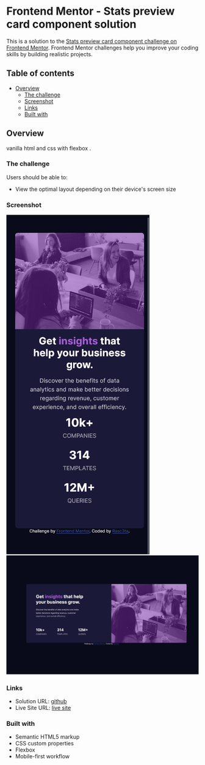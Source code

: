 # Frontend Mentor - Stats preview card component solution

This is a solution to the [Stats preview card component challenge on Frontend Mentor](https://www.frontendmentor.io/challenges/stats-preview-card-component-8JqbgoU62). Frontend Mentor challenges help you improve your coding skills by building realistic projects. 

## Table of contents

- [Overview](#overview)
  - [The challenge](#the-challenge)
  - [Screenshot](#screenshot)
  - [Links](#links)
  - [Built with](#built-with)



## Overview

vanilla html and css with flexbox .

### The challenge

Users should be able to:

- View the optimal layout depending on their device's screen size

### Screenshot

![Mobile](./screenshot/ss_mobile.png)
![Desktop](./screenshot/ss_desktop.png)



### Links

- Solution URL: [github](https://github.com/Rasc3ta/stats_card)
- Live Site URL: [live site](https://rasc3ta.github.io/stats_card)

### Built with

- Semantic HTML5 markup
- CSS custom properties
- Flexbox
- Mobile-first workflow
